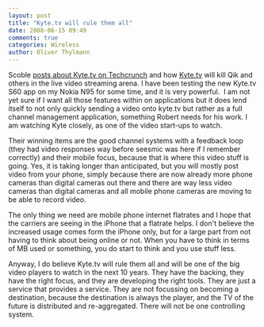 ```yaml
---
layout: post
title: "Kyte.tv will rule them all"
date: 2008-06-15 09:49
comments: true
categories: Wireless
author: Oliver Thylmann
---
```











Scoble [posts about Kyte.tv on Techcrunch](http://www.techcrunch.com/2008/06/14/why-kytetv-will-kill-qik-and-flixwagon-in-cell-phone-video-space/) and how [Kyte.tv](http://kyte.tv) will kill Qik and others in the live video streaming arena. I have been testing the new Kyte.tv S60 app on my Nokia N95 for some time, and it is very powerful.  I am not yet sure if I want all those features within on applications but it does lend itself to not only quickly sending a video onto kyte.tv but rather as a full channel management application, something Robert needs for his work. I am watching Kyte closely, as one of the video start-ups to watch.

Their winning items are the good channel systems with a feedback loop (they had video responses way before seesmic was here if I remember correctly) and their mobile focus, because that is where this video stuff is going. Yes, it is taking longer than anticipated, but you will mostly post video from your phone, simply because there are now already more phone cameras than digital cameras out there and there are way less video cameras than digital cameras and all mobile phone cameras are moving to be able to record video.

The only thing we need are mobile phone internet flatrates and I hope that the carriers are seeing in the iPhone that a flatrate helps. I don't believe the increased usage comes form the iPhone only, but for a large part from not having to think about being online or not. When you have to think in terms of MB used or something, you do start to think and you use stuff less.

Anyway, I do believe Kyte.tv will rule them all and will be one of the big video players to watch in the next 10 years. They have the backing, they have the right focus, and they are developing the right tools. They are just a service that provides a service. They are not focussing on becoming a destination, because the destination is always the player, and the TV of the future is distributed and re-aggregated. There will not be one controlling system.

